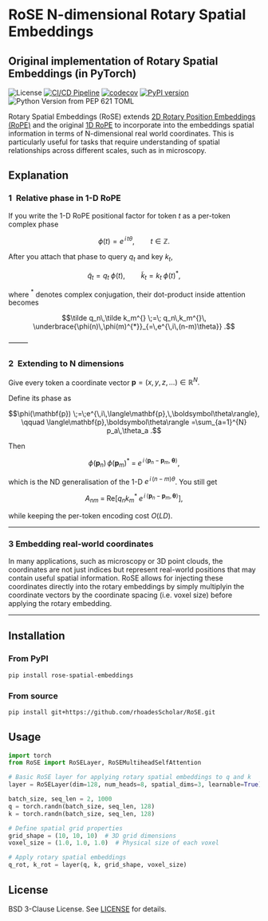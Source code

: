 # RoSE N-dimensional Rotary Spatial Embeddings

## Original implementation of Rotary Spatial Embeddings (in PyTorch)

![License](https://img.shields.io/github/license/rhoadesScholar/RoSE)
[![CI/CD Pipeline](https://github.com/rhoadesScholar/RoSE/actions/workflows/ci-cd.yml/badge.svg)](https://github.com/rhoadesScholar/RoSE/actions/workflows/ci-cd.yml)
[![codecov](https://codecov.io/github/rhoadesScholar/RoSE/graph/badge.svg?token=PPT4ZNZZCJ)](https://codecov.io/github/rhoadesScholar/RoSE)
[![PyPI version](https://badge.fury.io/py/rose-spatial-embeddings.svg)](https://badge.fury.io/py/rose-spatial-embeddings)
![Python Version from PEP 621 TOML](https://img.shields.io/python/required-version-toml?tomlFilePath=https%3A%2F%2Fraw.githubusercontent.com%2FrhoadesScholar%2FRoSE%2Frefs%2Fheads%2Fmain%2Fpyproject.toml)



Rotary Spatial Embeddings (RoSE) extends [2D Rotary Position Embeddings (RoPE)](https://arxiv.org/abs/2403.13298) and the original [1D RoPE](https://arxiv.org/pdf/2104.09864) to incorporate into the embeddings spatial information in terms of N-dimensional real world coordinates. This is particularly useful for tasks that require understanding of spatial relationships across different scales, such as in microscopy.

## Explanation

### 1 Relative phase in 1-D RoPE

If you write the 1-D RoPE positional factor for token $t$ as a per-token complex phase

```math
\phi(t)=e^{\,i\,t\theta},\qquad t\in\mathbb Z .
```

After you attach that phase to query $q_t$ and key $k_t$,

```math
\tilde q_t = q_t\;\phi(t),\qquad
\tilde k_t = k_t\;\phi(t)^{*},
```

where $^*$ denotes complex conjugation, their dot-product inside attention becomes

```math
\tilde q_n\,\tilde k_m^{}
\;=\; q_n\,k_m^{}\,
\underbrace{\phi(n)\,\phi(m)^{*}}_{=\,e^{\,i\,(n-m)\theta}} .
```

⸻

### 2 Extending to N dimensions

Give every token a coordinate vector
$\mathbf{p}=(x,y,z,\dots)\in\mathbb R^{N}.$

Define its phase as

```math
\phi(\mathbf{p}) \;=\;e^{\,i\,\langle\mathbf{p},\,\boldsymbol\theta\rangle},
\qquad
\langle\mathbf{p},\boldsymbol\theta\rangle
=\sum_{a=1}^{N} p_a\,\theta_a .
```

Then

```math
\phi(\mathbf{p}_n)\,\phi(\mathbf{p}_m)^{*}
\;=\;
e^{\,i\,\langle\mathbf{p}_n-\mathbf{p}_m,\;\boldsymbol\theta\rangle},
```

which is the ND generalisation of the 1-D $e^{\,i\,(n-m)\theta}$.
You still get

```math
A_{nm}\;=\;\mathrm{Re}
\bigl[q_n k_m^{*}\;e^{\,i\,\langle\mathbf{p}_n-\mathbf{p}_m,
\boldsymbol\theta\rangle}\bigr],
```

while keeping the per-token encoding cost $O(LD)$.

---

### 3 Embedding real-world coordinates

In many applications, such as microscopy or 3D point clouds, the coordinates are not just indices but represent real-world positions that may contain useful spatial information. RoSE allows for injecting these coordinates directly into the rotary embeddings by simply multiplyin the coordinate vectors by the coordinate spacing (i.e. voxel size) before applying the rotary embedding.

---

## Installation

### From PyPI

```bash
pip install rose-spatial-embeddings
```

### From source

```bash
pip install git+https://github.com/rhoadesScholar/RoSE.git
```

## Usage

```python
import torch
from RoSE import RoSELayer, RoSEMultiheadSelfAttention

# Basic RoSE layer for applying rotary spatial embeddings to q and k
layer = RoSELayer(dim=128, num_heads=8, spatial_dims=3, learnable=True)

batch_size, seq_len = 2, 1000
q = torch.randn(batch_size, seq_len, 128)
k = torch.randn(batch_size, seq_len, 128)

# Define spatial grid properties
grid_shape = (10, 10, 10)  # 3D grid dimensions
voxel_size = (1.0, 1.0, 1.0)  # Physical size of each voxel

# Apply rotary spatial embeddings
q_rot, k_rot = layer(q, k, grid_shape, voxel_size)

```


## License

BSD 3-Clause License. See [LICENSE](LICENSE) for details.
